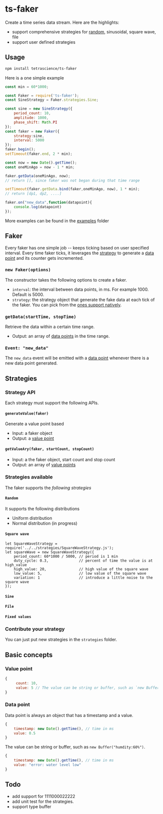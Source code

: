 # ts-faker

Create a time series data stream. Here are the highlights:
 
* support comprehensive strategies for [random](#random), sinusoidal, square wave, file
* support user defined strategies 

## Usage
```bash
npm install tetrascience/ts-faker
```

Here is a one simple example
```javascript
const min = 60*1000;

const Faker = require('ts-faker');
const SineStrategy = Faker.strategies.Sine;

const sine = new SineStrategy({
    period_count: 10,
    amplitude: 1000,
    phase_shift: Math.PI
});
const faker = new Faker({
    strategy:sine,
    interval: 5000
});
faker.begin();
setTimeout(faker.end, 2 * min);

const now = new Date().getTime();
const oneMinAgo = now - 1 * min;

faker.getData(oneMinAgo, now); 
// return [], since faker was not began during that time range

setTimeout(faker.getData.bind(faker,oneMinAgo, now), 1 * min);
// return [dp1, dp2, ....] 

faker.on("new_data",function(datapoint){
    console.log(datapoint)
});
```

More examples can be found in the [examples](/examples) folder

## Faker
Every faker has one simple job -- keeps ticking based on user specified interval. 
Every time faker ticks, it leverages the [strategy](#strategies) to generate a [data point](#data-point) 
and its counter gets incremented. 

### `new Faker(options)`
The constructor takes the following options to create a faker. 
* `interval`: the interval between data points, in ms. For example 1000. Default is 5000.
* `strategy`: the strategy object that generate the fake data at each tick of the faker. 
You can pick from the [ones support natively](#Strategies).

### `getData(startTime, stopTime)`
Retrieve the data within a certain time range.
* Output: an array of [data points](#data-point) in the time range. 

### `Event: "new_data"`
The `new_data` event will be emitted with a [data point](#data-point) whenever there is a 
new data point generated.  

## Strategies
### Strategy API
Each strategy must support the following APIs.

#### `generateValue(faker)`
Generate a value point based 
* Input: a faker object
* Output: a [value point](#value-point)

#### `getValueAry(faker, startCount, stopCount)`
* Input: a the faker object, start count and stop count
* Output: an array of [value points](#value-point)



### Strategies available
The faker supports the *following strategies*
#### `Random`
It supports the following distributions
  * Uniform distribution 
  * Normal distribution (in progress)

#### `Square wave`

```
let SquareWaveStrategy = require('../../strategies/SquareWaveStrategy.js');
let squareWave = new SquareWaveStrategy({
    period_count: 60*1000 / 5000, // period is 1 min
    duty_cycle: 0.3,              // percent of time the value is at high_value
    high_value: 20,               // high value of the square wave
    low_value: 5,                 // low value of the square wave
    variation: 1                  // introduce a little noise to the square wave
});
```

#### `Sine`
#### `File`
#### `Fixed values`

### Contribute your strategy
You can just put new strategies in the `strategies` folder. 



## Basic concepts

### Value point 
```javascript
{ 
     count: 10,
     value: 5 // The value can be string or buffer, such as `new Buffer("humdity:60%")`. 
}
``` 
### Data point 
Data point is always an object that has a timestamp and a value.
```javascript
{
    timestamp: new Date().getTime(), // time in ms 
    value: 0.5
}
```

The value can be string or buffer, such as `new Buffer("humdity:60%")`. 
```javascript
{
    timestamp: new Date().getTime(), // time in ms
    value: "error: water level low"
}
```

## Todo 
* add support for 1111000022222
* add unit test for the strategies.
* support type buffer
